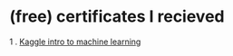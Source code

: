 # (free) certificates I recieved
1 . [Kaggle intro to machine learning](Rifat%20Masud%20-%20Intro%20to%20Machine%20Learning.png)
